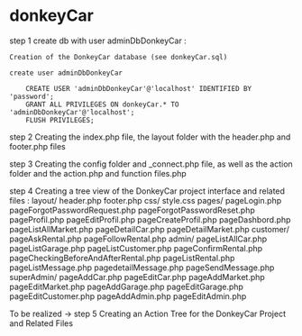 # donkeyCar

step 1 create db with user adminDbDonkeyCar :

    Creation of the DonkeyCar database (see donkeyCar.sql)

    create user adminDbDonkeyCar 

        CREATE USER 'adminDbDonkeyCar'@'localhost' IDENTIFIED BY 'password';
        GRANT ALL PRIVILEGES ON donkeyCar.* TO 'adminDbDonkeyCar'@'localhost';
        FLUSH PRIVILEGES;

step 2 Creating the index.php file, the layout folder with the header.php and footer.php files 

step 3 Creating the config folder and _connect.php file, as well as the action folder and the action.php and function files.php

step 4 Creating a tree view of the DonkeyCar project interface and related files :
    layout/
        header.php
        footer.php
    css/
        style.css
    pages/
        pageLogin.php
        pageForgotPasswordRequest.php
        pageForgotPasswordReset.php
        pageProfil.php
        pageEditProfil.php
        pageCreateProfil.php
        pageDashbord.php
        pageListAllMarket.php
        pageDetailCar.php
        pageDetailMarket.php
        customer/
            pageAskRental.php
            pageFollowRental.php
        admin/
            pageListAllCar.php
            pageListGarage.php
            pageListCustomer.php
            pageConfirmRental.php
            pageCheckingBeforeAndAfterRental.php
            pageListRental.php
            pageListMessage.php
            pagedetailMessage.php
            pageSendMessage.php
        superAdmin/
            pageAddCar.php
            pageEditCar.php
            pageAddMarket.php
            pageEditMarket.php
            pageAddGarage.php
            pageEditGarage.php
            pageEditCustomer.php
            pageAddAdmin.php
            pageEditAdmin.php



To be realized -> step 5 Creating an Action Tree for the DonkeyCar Project and Related Files
